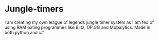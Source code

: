 # Jungle-timers

I am creating my own league of legends jungle timer system as I am fed of using RAM eating programmes like Blitz, OP.GG and Mobalytics.
Made in both python and c#
